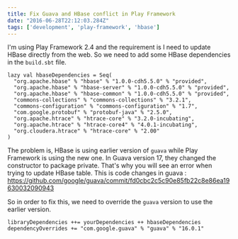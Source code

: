 ```yaml
---
title: Fix Guava and HBase conflict in Play Framework
date: "2016-06-28T22:12:03.284Z"
tags: ['development', 'play-framework', 'hbase']
---
```


I'm using Play Framework 2.4 and the requirement is I need to update HBase directly from the web. So we need to add some HBase dependencies in the `build.sbt` file.

```
lazy val hbaseDependencies = Seq(
  "org.apache.hbase" % "hbase" % "1.0.0-cdh5.5.0" % "provided",
  "org.apache.hbase" % "hbase-server" % "1.0.0-cdh5.5.0" % "provided",
  "org.apache.hbase" % "hbase-common" % "1.0.0-cdh5.5.0" % "provided",
  "commons-collections" % "commons-collections" % "3.2.1",
  "commons-configuration" % "commons-configuration" % "1.7",
  "com.google.protobuf" % "protobuf-java" % "2.5.0",
  "org.apache.htrace" % "htrace-core" % "3.2.0-incubating",
  "org.apache.htrace" % "htrace-core4" % "4.0.1-incubating",
  "org.cloudera.htrace" % "htrace-core" % "2.00"
)
```

The problem is, HBase is using earlier version of `guava` while Play Framework is using the new one. In Guava version 17, they changed the constructor to package private. That's why you will see an error when trying to update HBase table. This is code changes in guava : <a target="_blank" href="https://github.com/google/guava/commit/fd0cbc2c5c90e85fb22c8e86ea19630032090943">https://github.com/google/guava/commit/fd0cbc2c5c90e85fb22c8e86ea19630032090943</a>

So in order to fix this, we need to override the `guava` version to use the earlier version.

```
libraryDependencies ++= yourDependencies ++ hbaseDependencies
dependencyOverrides += "com.google.guava" % "guava" % "16.0.1"
```